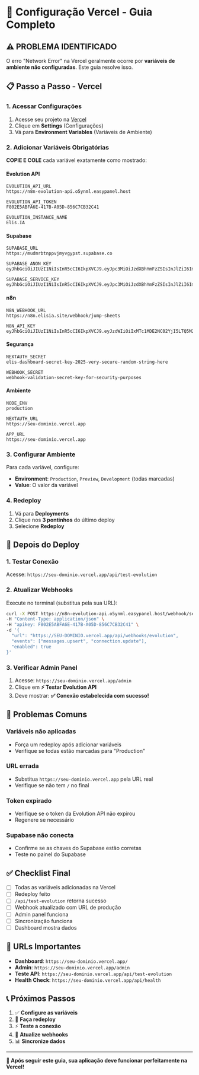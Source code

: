 # 🚀 Configuração Vercel - Guia Completo

## ⚠️ PROBLEMA IDENTIFICADO

O erro "Network Error" na Vercel geralmente ocorre por **variáveis de ambiente não configuradas**. Este guia resolve isso.

## 📋 Passo a Passo - Vercel

### **1. Acessar Configurações**

1. Acesse seu projeto na [Vercel](https://vercel.com/dashboard)
2. Clique em **Settings** (Configurações)
3. Vá para **Environment Variables** (Variáveis de Ambiente)

### **2. Adicionar Variáveis Obrigatórias**

**COPIE E COLE** cada variável exatamente como mostrado:

#### **Evolution API**
```
EVOLUTION_API_URL
https://n8n-evolution-api.o5ynml.easypanel.host

EVOLUTION_API_TOKEN  
F802E5ABFA6E-417B-A05D-856C7CB32C41

EVOLUTION_INSTANCE_NAME
Elis.IA
```

#### **Supabase**
```
SUPABASE_URL
https://mudmrbtnppvjmyvgypst.supabase.co

SUPABASE_ANON_KEY
eyJhbGciOiJIUzI1NiIsInR5cCI6IkpXVCJ9.eyJpc3MiOiJzdXBhYmFzZSIsInJlZiI6Im11ZG1yYnRucHB2am15dmd5cHN0Iiwicm9sZSI6ImFub24iLCJpYXQiOjE3NDg5Njk3MzAsImV4cCI6MjA2NDU0NTczMH0.niP03h2lr5aHZWYXkWLv4Wnn70tLBsX_gTpYLhYmMB0

SUPABASE_SERVICE_KEY
eyJhbGciOiJIUzI1NiIsInR5cCI6IkpXVCJ9.eyJpc3MiOiJzdXBhYmFzZSIsInJlZiI6Im11ZG1yYnRucHB2am15dmd5cHN0Iiwicm9sZSI6InNlcnZpY2Vfcm9sZSIsImlhdCI6MTc0ODk2OTczMCwiZXhwIjoyMDY0NTQ1NzMwfQ.gUjgPDLOQOjB8S_pYWWZmic_GyhZEFBpal8Nr6kv3lo
```

#### **n8n** 
```
N8N_WEBHOOK_URL
https://n8n.elisia.site/webhook/jump-sheets

N8N_API_KEY
eyJhbGciOiJIUzI1NiIsInR5cCI6IkpXVCJ9.eyJzdWIiOiIxMTc1MDE2NC02YjI5LTQ5M2YtYmFmZS04YWIxNzA5NDA3ZDgiLCJpc3MiOiJuOG4iLCJhdWQiOiJwdWJsaWMtYXBpIiwiaWF0IjoxNzUzMTE4NzA3LCJleHAiOjE3NTU2NTg4MDB9.gB6nmNbJVVm8Z_8I5oayIqkM2vrKqHO_OR0AQmctjgE
```

#### **Segurança**
```
NEXTAUTH_SECRET
elis-dashboard-secret-key-2025-very-secure-random-string-here

WEBHOOK_SECRET
webhook-validation-secret-key-for-security-purposes
```

#### **Ambiente**
```
NODE_ENV
production

NEXTAUTH_URL
https://seu-dominio.vercel.app

APP_URL
https://seu-dominio.vercel.app
```

### **3. Configurar Ambiente**

Para cada variável, configure:
- **Environment**: `Production`, `Preview`, `Development` (todas marcadas)
- **Value**: O valor da variável

### **4. Redeploy**

1. Vá para **Deployments**
2. Clique nos **3 pontinhos** do último deploy
3. Selecione **Redeploy**

## 🔧 Depois do Deploy

### **1. Testar Conexão**

Acesse: `https://seu-dominio.vercel.app/api/test-evolution`

### **2. Atualizar Webhooks**

Execute no terminal (substitua pela sua URL):

```bash
curl -X POST https://n8n-evolution-api.o5ynml.easypanel.host/webhook/set/Elis.IA \
-H "Content-Type: application/json" \
-H "apikey: F802E5ABFA6E-417B-A05D-856C7CB32C41" \
-d '{
  "url": "https://SEU-DOMINIO.vercel.app/api/webhooks/evolution",
  "events": ["messages.upsert", "connection.update"],
  "enabled": true
}'
```

### **3. Verificar Admin Panel**

1. Acesse: `https://seu-dominio.vercel.app/admin`
2. Clique em **⚡ Testar Evolution API**
3. Deve mostrar: **✅ Conexão estabelecida com sucesso!**

## 🚨 Problemas Comuns

### **Variáveis não aplicadas**
- Força um redeploy após adicionar variáveis
- Verifique se todas estão marcadas para "Production"

### **URL errada**
- Substitua `https://seu-dominio.vercel.app` pela URL real
- Verifique se não tem `/` no final

### **Token expirado**
- Verifique se o token da Evolution API não expirou
- Regenere se necessário

### **Supabase não conecta**
- Confirme se as chaves do Supabase estão corretas
- Teste no painel do Supabase

## ✅ Checklist Final

- [ ] Todas as variáveis adicionadas na Vercel
- [ ] Redeploy feito
- [ ] `/api/test-evolution` retorna sucesso
- [ ] Webhook atualizado com URL de produção
- [ ] Admin panel funciona
- [ ] Sincronização funciona
- [ ] Dashboard mostra dados

## 🎯 URLs Importantes

- **Dashboard**: `https://seu-dominio.vercel.app/`
- **Admin**: `https://seu-dominio.vercel.app/admin`
- **Teste API**: `https://seu-dominio.vercel.app/api/test-evolution`
- **Health Check**: `https://seu-dominio.vercel.app/api/health`

## 📞 Próximos Passos

1. ✅ **Configure as variáveis**
2. 🔄 **Faça redeploy**
3. ⚡ **Teste a conexão**
4. 🔗 **Atualize webhooks**
5. 📊 **Sincronize dados**

---

**🎉 Após seguir este guia, sua aplicação deve funcionar perfeitamente na Vercel!** 